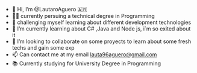 - 👋 Hi, I’m @LautaroAguero 🇦🇷
- 🧑‍🎓 currently persuing a technical degree in Programming
- 👀 challenging myself learning about different development technologies 
- 🌱 I’m currently learning  about C# ,Java and Node js, i`m so exited  about it 
- 💞️ I’m looking to collaborate on some proyects to learn about some fresh techs and gain some exp
- 📫 Can contact me at my email lauta96aguero@gmail.com
- 📚 Currently studying for University Degree in Programming

<!---
LautaroAguero/LautaroAguero is a ✨ special ✨ repository because its `README.md` (this file) appears on your GitHub profile.
You can click the Preview link to take a look at your changes.
--->
